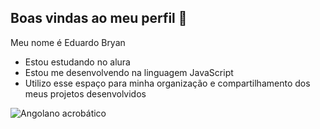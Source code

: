 ## Boas vindas ao meu perfil 🍉

Meu nome é Eduardo Bryan
- Estou estudando no alura
- Estou me desenvolvendo na linguagem JavaScript
- Utilizo esse espaço para minha organização e
 compartilhamento dos meus projetos desenvolvidos

![Angolano acrobático](https://media.tenor.com/dyPKyTjVGM4AAAAM/piruleta-angolano.gif)
